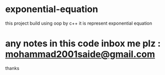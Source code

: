 # exponential-equation
this project build using oop by c++ 
it is represent exponential equation
# any notes in this code inbox me plz : mohammad2001saide@gmail.com 
thanks

